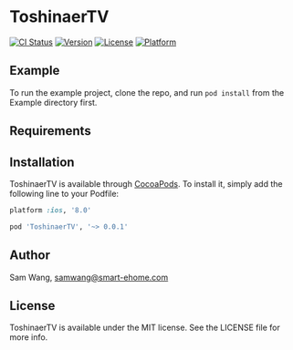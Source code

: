 # ToshinaerTV

[![CI Status](https://img.shields.io/travis/TW-WANG/ToshinaerTV.svg?style=flat)](https://travis-ci.org/TW-WANG/ToshinaerTV)
[![Version](https://img.shields.io/cocoapods/v/ToshinaerTV.svg?style=flat)](https://cocoapods.org/pods/ToshinaerTV)
[![License](https://img.shields.io/cocoapods/l/ToshinaerTV.svg?style=flat)](https://cocoapods.org/pods/ToshinaerTV)
[![Platform](https://img.shields.io/cocoapods/p/ToshinaerTV.svg?style=flat)](https://cocoapods.org/pods/ToshinaerTV)

## Example

To run the example project, clone the repo, and run `pod install` from the Example directory first.

## Requirements

## Installation

ToshinaerTV is available through [CocoaPods](https://cocoapods.org). To install
it, simply add the following line to your Podfile:

```ruby
platform :ios, '8.0'

pod 'ToshinaerTV', '~> 0.0.1'
```

## Author

Sam Wang, samwang@smart-ehome.com

## License

ToshinaerTV is available under the MIT license. See the LICENSE file for more info.
